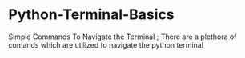 # Python-Terminal-Basics
Simple Commands To Navigate the Terminal ;
There are a plethora of comands which are utilized to navigate the python terminal
